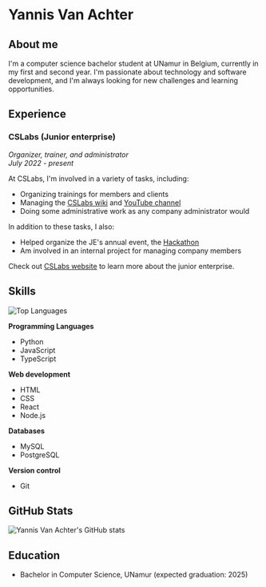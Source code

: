 # Yannis Van Achter

## About me

I'm a computer science bachelor student at UNamur in Belgium, currently in my first and second year. I'm passionate about technology and software development, and I'm always looking for new challenges and learning opportunities.

## Experience

### CSLabs (Junior enterprise)

*Organizer, trainer, and administrator*  
*July 2022 - present*

At CSLabs, I'm involved in a variety of tasks, including:

- Organizing trainings for members and clients
- Managing the [CSLabs wiki](https://jebelgium.notion.site/jebelgium/Wiki-CSLabs-92824aeffd26406ca6d3cc64e8b1c4bc) and [YouTube channel](https://www.youtube.com/@CSLabs_Namur/featured)
- Doing some administrative work as any company administrator would

In addition to these tasks, I also:

- Helped organize the JE's annual event, the [Hackathon](https://hackathon.cslabs.be/)
- Am involved in an internal project for managing company members

Check out [CSLabs website](https://www.cslabs.be/) to learn more about the junior enterprise.

## Skills

![Top Languages](https://github-readme-stats.vercel.app/api/top-langs/?username=YannisVanAchter&theme=radical&layout=compact)

**Programming Languages**

- Python
- JavaScript
- TypeScript

**Web development**

- HTML
- CSS
- React
- Node.js

**Databases**

- MySQL
- PostgreSQL

**Version control**

- Git

## GitHub Stats

![Yannis Van Achter's GitHub stats](https://github-readme-stats.vercel.app/api?username=YannisVanAchter&show_icons=true&theme=radical)

## Education

- Bachelor in Computer Science, UNamur (expected graduation: 2025)


<!--
REMIND TO MYSELF : STUDY HOW TO CREATE README.: status: ok

TITRE
# h1
## h2
... max h6

LIST unsorted
* List
  * item

IMAGE
![text afficher](liens vers l'image) // basic
// image privée ou de droit public

<p aline="center/left/right">
  <img
  aline="center/left/right" 
  src="liens vers l'image"
  width="XX%" // prend la taille   
  >
</p>

GIF
// look giphy.com
same syntax as an image

VIDEO
// look Youtube
same syntax as an image

INSERT CODE
''' LANGUAGE
CODE
'''

QUOTES
> my text

PASS A KEY SYMBOL
use '\' 

Stat of my language
use [![Top Langs](https://github-readme-stats.vercel.app/api/top-langs/?username=anuraghazra&layout=compact)](https://github.com/anuraghazra/github-readme-stats)

USEFUL LINK TO CREATE A README.md
https://docs.github.com/en
https://docs.github.com/en/get-started/writing-on-github/getting-started-with-writing-and-formatting-on-github/basic-writing-and-formatting-syntax
-->
